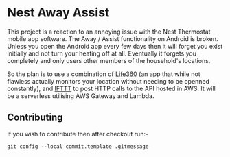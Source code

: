 # Nest Away Assist

This project is a reaction to an annoying issue with the Nest Thermostat mobile app software. The Away / Assist functionality on Android is broken. Unless you open the Android app every few days then it will forget you exist initially and not turn your heating off at all. Eventually it forgets you completely and only users other members of the household's locations.

So the plan is to use a combination of [Life360](https://www.life360.com/) (an app that while not flawless actually monitors your location without needing to be openned constantly), and [IFTTT](https://ifttt.com/) to post HTTP calls to the API hosted in AWS. It will be a serverless utilising AWS Gateway and Lambda.

## Contributing

If you wish to contribute then after checkout run:-

    git config --local commit.template .gitmessage